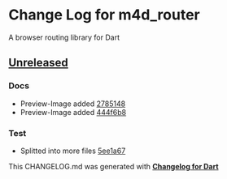 # Change Log for m4d_router
A browser routing library for Dart

## [Unreleased](http://github.com/mikemitterer/m4d_router/compare/v0.1...HEAD)

### Docs
* Preview-Image added [2785148](https://github.com/mikemitterer/m4d_router/commit/2785148046c19a03c00a1bd0defd7312ce1d02b6)
* Preview-Image added [444f6b8](https://github.com/mikemitterer/m4d_router/commit/444f6b876e7f9aeff6b6e5cb72f7da3f8b1c24ec)

### Test
* Splitted into more files [5ee1a67](https://github.com/mikemitterer/m4d_router/commit/5ee1a679068ec3946fa072cd2088ff2a599699db)


This CHANGELOG.md was generated with [**Changelog for Dart**](https://pub.dartlang.org/packages/changelog)
